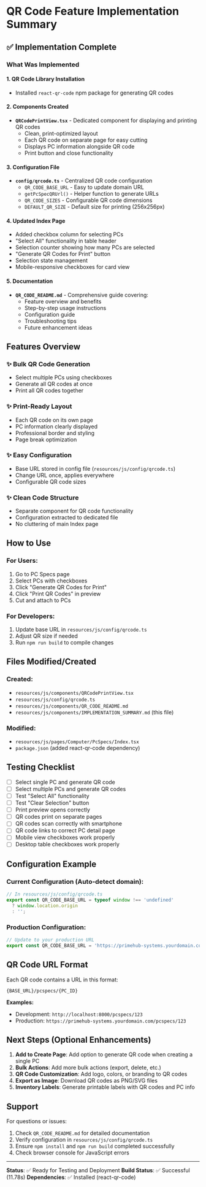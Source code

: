 # QR Code Feature Implementation Summary

## ✅ Implementation Complete

### What Was Implemented

#### 1. **QR Code Library Installation**
- Installed `react-qr-code` npm package for generating QR codes

#### 2. **Components Created**
- **`QRCodePrintView.tsx`** - Dedicated component for displaying and printing QR codes
  - Clean, print-optimized layout
  - Each QR code on separate page for easy cutting
  - Displays PC information alongside QR code
  - Print button and close functionality

#### 3. **Configuration File**
- **`config/qrcode.ts`** - Centralized QR code configuration
  - `QR_CODE_BASE_URL` - Easy to update domain URL
  - `getPcSpecQRUrl()` - Helper function to generate URLs
  - `QR_CODE_SIZES` - Configurable QR code dimensions
  - `DEFAULT_QR_SIZE` - Default size for printing (256x256px)

#### 4. **Updated Index Page**
- Added checkbox column for selecting PCs
- "Select All" functionality in table header
- Selection counter showing how many PCs are selected
- "Generate QR Codes for Print" button
- Selection state management
- Mobile-responsive checkboxes for card view

#### 5. **Documentation**
- **`QR_CODE_README.md`** - Comprehensive guide covering:
  - Feature overview and benefits
  - Step-by-step usage instructions
  - Configuration guide
  - Troubleshooting tips
  - Future enhancement ideas

## Features Overview

### ✨ Bulk QR Code Generation
- Select multiple PCs using checkboxes
- Generate all QR codes at once
- Print all QR codes together

### ✨ Print-Ready Layout
- Each QR code on its own page
- PC information clearly displayed
- Professional border and styling
- Page break optimization

### ✨ Easy Configuration
- Base URL stored in config file (`resources/js/config/qrcode.ts`)
- Change URL once, applies everywhere
- Configurable QR code sizes

### ✨ Clean Code Structure
- Separate component for QR code functionality
- Configuration extracted to dedicated file
- No cluttering of main Index page

## How to Use

### For Users:
1. Go to PC Specs page
2. Select PCs with checkboxes
3. Click "Generate QR Codes for Print"
4. Click "Print QR Codes" in preview
5. Cut and attach to PCs

### For Developers:
1. Update base URL in `resources/js/config/qrcode.ts`
2. Adjust QR size if needed
3. Run `npm run build` to compile changes

## Files Modified/Created

### Created:
- `resources/js/components/QRCodePrintView.tsx`
- `resources/js/config/qrcode.ts`
- `resources/js/components/QR_CODE_README.md`
- `resources/js/components/IMPLEMENTATION_SUMMARY.md` (this file)

### Modified:
- `resources/js/pages/Computer/PcSpecs/Index.tsx`
- `package.json` (added react-qr-code dependency)

## Testing Checklist

- [ ] Select single PC and generate QR code
- [ ] Select multiple PCs and generate QR codes
- [ ] Test "Select All" functionality
- [ ] Test "Clear Selection" button
- [ ] Print preview opens correctly
- [ ] QR codes print on separate pages
- [ ] QR codes scan correctly with smartphone
- [ ] QR code links to correct PC detail page
- [ ] Mobile view checkboxes work properly
- [ ] Desktop table checkboxes work properly

## Configuration Example

### Current Configuration (Auto-detect domain):
```typescript
// In resources/js/config/qrcode.ts
export const QR_CODE_BASE_URL = typeof window !== 'undefined' 
  ? window.location.origin 
  : '';
```

### Production Configuration:
```typescript
// Update to your production URL
export const QR_CODE_BASE_URL = 'https://primehub-systems.yourdomain.com';
```

## QR Code URL Format

Each QR code contains a URL in this format:
```
{BASE_URL}/pcspecs/{PC_ID}
```

**Examples:**
- Development: `http://localhost:8000/pcspecs/123`
- Production: `https://primehub-systems.yourdomain.com/pcspecs/123`

## Next Steps (Optional Enhancements)

1. **Add to Create Page**: Add option to generate QR code when creating a single PC
2. **Bulk Actions**: Add more bulk actions (export, delete, etc.)
3. **QR Code Customization**: Add logo, colors, or branding to QR codes
4. **Export as Image**: Download QR codes as PNG/SVG files
5. **Inventory Labels**: Generate printable labels with QR codes and PC info

## Support

For questions or issues:
1. Check `QR_CODE_README.md` for detailed documentation
2. Verify configuration in `resources/js/config/qrcode.ts`
3. Ensure `npm install` and `npm run build` completed successfully
4. Check browser console for JavaScript errors

---

**Status**: ✅ Ready for Testing and Deployment
**Build Status**: ✅ Successful (11.78s)
**Dependencies**: ✅ Installed (react-qr-code)
